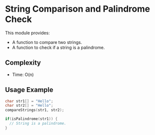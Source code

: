 # String Comparison and Palindrome Check

This module provides:

- A function to compare two strings.
- A function to check if a string is a palindrome.

## Complexity

- Time: O(n)

## Usage Example

```c
char str1[] = "Hello";
char str2[] = "Hello";
compareStrings(str1, str2);

if(isPalindrome(str1)) {
  // String is a palindrome.
}
```

